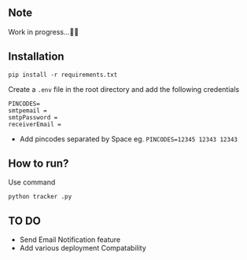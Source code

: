 ## Note
Work in progress...🏃‍♂️

## Installation
`pip install -r requirements.txt`

Create a `.env` file in the root directory and add the following credentials

```
PINCODES=
smtpemail = 
smtpPassword = 
receiverEmail = 
```

- Add pincodes separated by Space eg. `PINCODES=12345 12343 12343`
## How to run?
Use command

```python tracker .py```

## TO DO
- Send Email Notification feature
- Add various deployment Compatability
